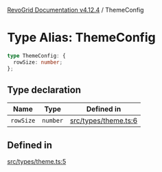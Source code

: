 [RevoGrid Documentation v4.12.4](README.md) / ThemeConfig

# Type Alias: ThemeConfig

```ts
type ThemeConfig: {
  rowSize: number;
};
```

## Type declaration

| Name | Type | Defined in |
| ------ | ------ | ------ |
| `rowSize` | `number` | [src/types/theme.ts:6](https://github.com/revolist/revogrid/blob/648f56ecfc5430eb0184373ea33dd565a6a33bb9/src/types/theme.ts#L6) |

## Defined in

[src/types/theme.ts:5](https://github.com/revolist/revogrid/blob/648f56ecfc5430eb0184373ea33dd565a6a33bb9/src/types/theme.ts#L5)
